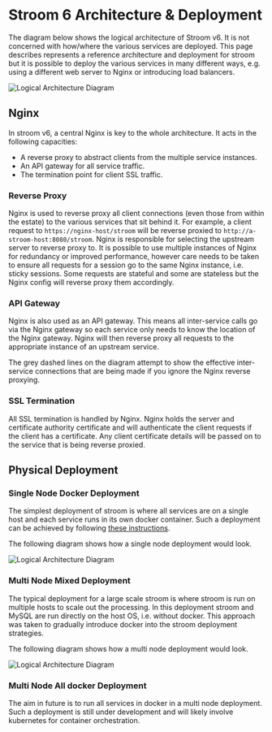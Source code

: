 # Stroom 6 Architecture & Deployment

The diagram below shows the logical architecture of Stroom v6.
It is not concerned with how/where the various services are deployed.
This page describes represents a reference architecture and deployment for stroom but it is possible to deploy the various services in many different ways, e.g. using a different web server to Nginx or introducing load balancers.

![Logical Architecture Diagram](http://www.plantuml.com/plantuml/proxy?src=https://raw.githubusercontent.com/gchq/stroom-docs/master/install-guide/stroom-6-architecture.puml&random=2)

## Nginx

In stroom v6, a central Nginx is key to the whole architecture.
It acts in the following capacities:

* A reverse proxy to abstract clients from the multiple service instances.
* An API gateway for all service traffic.
* The termination point for client SSL traffic.

### Reverse Proxy

Nginx is used to reverse proxy all client connections (even those from within the estate) to the various services that sit behind it.
For example, a client request to `https://nginx-host/stroom` will be reverse proxied to `http://a-stroom-host:8080/stroom`.
Nginx is responsible for selecting the upstream server to reverse proxy to.
It is possible to use multiple instances of Nginx for redundancy or improved performance, however care needs to be taken to ensure all requests for a session go to the same Nginx instance, i.e. sticky sessions.
Some requests are stateful and some are stateless but the Nginx config will reverse proxy them accordingly.

### API Gateway

Nginx is also used as an API gateway.
This means all inter-service calls go via the Nginx gateway so each service only needs to know the location of the Nginx gateway.
Nginx will then reverse proxy all requests to the appropriate instance of an upstream service.

The grey dashed lines on the diagram attempt to show the effective inter-service connections that are being made if you ignore the Nginx reverse proxying.

### SSL Termination

All SSL termination is handled by Nginx.
Nginx holds the server and certificate authority certificate and will authenticate the client requests if the client has a certificate.
Any client certificate details will be passed on to the service that is being reverse proxied.

## Physical Deployment

### Single Node Docker Deployment

The simplest deployment of stroom is where all services are on a single host and each service runs in its own docker container.
Such a deployment can be achieved by following [these instructions](dev-guide/docker-running.md).

The following diagram shows how a single node deployment would look.

![Logical Architecture Diagram](http://www.plantuml.com/plantuml/proxy?src=https://raw.githubusercontent.com/gchq/stroom-docs/master/install-guide/stroom-6-deployment-docker-single.puml&random=2)

### Multi Node Mixed Deployment

The typical deployment for a large scale stroom is where stroom is run on multiple hosts to scale out the processing.
In this deployment stroom and MySQL are run directly on the host OS, i.e. without docker.
This approach was taken to gradually introduce docker into the stroom deployment strategies.

The following diagram shows how a multi node deployment would look.

![Logical Architecture Diagram](http://www.plantuml.com/plantuml/proxy?src=https://raw.githubusercontent.com/gchq/stroom-docs/master/install-guide/stroom-6-deployment-mixed-multi.puml&random=2)

### Multi Node All docker Deployment

The aim in future is to run all services in docker in a multi node deployment.
Such a deployment is still under development and will likely involve kubernetes for container orchestration.
